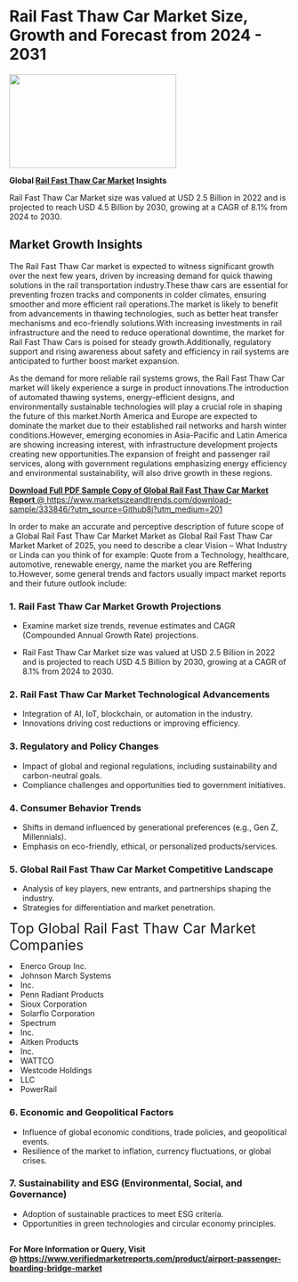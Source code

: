 <H1>Rail Fast Thaw Car Market Size, Growth and Forecast from 2024 - 2031</H1><img class="aligncenter size-medium wp-image-584254" src="https://thirdeyenews.in/wp-content/uploads/2024/09/Global-Market-Research-300x168.jpeg" alt="" width="300" height="168" /><p><strong>Global&nbsp;<a href="https://www.marketsizeandtrends.com/download-sample/333846/?utm_source=Github8j?utm_medium=201">Rail Fast Thaw Car Market</a> Insights</strong></p><p>Rail Fast Thaw Car Market size was valued at USD 2.5 Billion in 2022 and is projected to reach USD 4.5 Billion by 2030, growing at a CAGR of 8.1% from 2024 to 2030.</p><p><h2>Market Growth Insights</h2> <p>The Rail Fast Thaw Car market is expected to witness significant growth over the next few years, driven by increasing demand for quick thawing solutions in the rail transportation industry.These thaw cars are essential for preventing frozen tracks and components in colder climates, ensuring smoother and more efficient rail operations.The market is likely to benefit from advancements in thawing technologies, such as better heat transfer mechanisms and eco-friendly solutions.With increasing investments in rail infrastructure and the need to reduce operational downtime, the market for Rail Fast Thaw Cars is poised for steady growth.Additionally, regulatory support and rising awareness about safety and efficiency in rail systems are anticipated to further boost market expansion.<a href="#" target="_blank"></a> <p>As the demand for more reliable rail systems grows, the Rail Fast Thaw Car market will likely experience a surge in product innovations.The introduction of automated thawing systems, energy-efficient designs, and environmentally sustainable technologies will play a crucial role in shaping the future of this market.North America and Europe are expected to dominate the market due to their established rail networks and harsh winter conditions.However, emerging economies in Asia-Pacific and Latin America are showing increasing interest, with infrastructure development projects creating new opportunities.The expansion of freight and passenger rail services, along with government regulations emphasizing energy efficiency and environmental sustainability, will also drive growth in these regions.</p> <a href="#"></p><p><span class=""><strong>Download Full PDF Sample Copy of Global Rail Fast Thaw Car Market Report</strong> @ <a href="https://www.marketsizeandtrends.com/download-sample/333846/?utm_source=Github8j?utm_medium=201" target="_blank">https://www.marketsizeandtrends.com/download-sample/333846/?utm_source=Github8j?utm_medium=201</a></span></p><p>In order to make an accurate and perceptive description of future scope of a Global&nbsp;Rail Fast Thaw Car Market Market as Global&nbsp;Rail Fast Thaw Car Market Market of 2025, you need to describe a clear Vision &ndash; What Industry or Linda can you think of for example: Quote from a Technology, healthcare, automotive, renewable energy, name the market you are Reffering to.However, some general trends and factors usually impact market reports and their future outlook include:</p><h3>1.&nbsp;<strong>Rail Fast Thaw Car Market Growth Projections</strong></h3><ul><li>Examine market size trends, revenue estimates and CAGR (Compounded Annual Growth Rate) projections.</li><li><p>Rail Fast Thaw Car Market size was valued at USD 2.5 Billion in 2022 and is projected to reach USD 4.5 Billion by 2030, growing at a CAGR of 8.1% from 2024 to 2030.</p></li></ul><h3>2.&nbsp;<strong>Rail Fast Thaw Car Market Technological Advancements</strong></h3><ul><li>Integration of AI, IoT, blockchain, or automation in the industry.</li><li>Innovations driving cost reductions or improving efficiency.</li></ul><h3>3.&nbsp;<strong>Regulatory and Policy Changes</strong></h3><ul><li>Impact of global and regional regulations, including sustainability and carbon-neutral goals.</li><li>Compliance challenges and opportunities tied to government initiatives.</li></ul><h3>4.&nbsp;<strong>Consumer Behavior Trends</strong></h3><ul><li>Shifts in demand influenced by generational preferences (e.g., Gen Z, Millennials).</li><li>Emphasis on eco-friendly, ethical, or personalized products/services.</li></ul><h3>5.&nbsp;<strong>Global Rail Fast Thaw Car Market Competitive Landscape</strong></h3><ul><li>Analysis of key players, new entrants, and partnerships shaping the industry.</li><li>Strategies for differentiation and market penetration.</li></ul><p data-pm-slice="1 1 []"><span style="color: inherit; font-family: inherit; font-size: 25px;">Top Global Rail Fast Thaw Car Market Companies</span></p><div class="" data-test-id=""><p><li>Enerco Group Inc.</li><li> Johnson March Systems</li><li> Inc.</li><li> Penn Radiant Products</li><li> Sioux Corporation</li><li> Solarflo Corporation</li><li> Spectrum</li><li> Inc.</li><li> Aitken Products</li><li> Inc.</li><li> WATTCO</li><li> Westcode Holdings</li><li> LLC</li><li> PowerRail</li></p></div><h3>6.&nbsp;<strong>Economic and Geopolitical Factors</strong></h3><ul><li>Influence of global economic conditions, trade policies, and geopolitical events.</li><li>Resilience of the market to inflation, currency fluctuations, or global crises.</li></ul><h3>7.&nbsp;<strong>Sustainability and ESG (Environmental, Social, and Governance)</strong></h3><ul><li>Adoption of sustainable practices to meet ESG criteria.</li><li>Opportunities in green technologies and circular economy principles.</li></ul><h2><strong style="font-size: 14px;">For More Information or Query, Visit @&nbsp;</strong><a style="background-color: #ffffff; font-size: 14px;" href="https://www.marketsizeandtrends.com/report/rail-fast-thaw-car-market/" target="_blank">https://www.verifiedmarketreports.com/product/airport-passenger-boarding-bridge-market</a></h2>